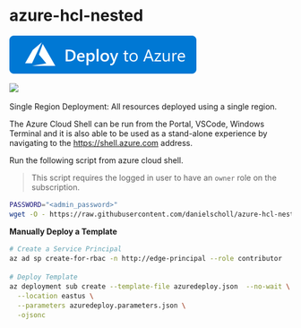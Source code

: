 # azure-hcl-nested


[![Deploy To Azure](https://raw.githubusercontent.com/Azure/azure-quickstart-templates/master/1-CONTRIBUTION-GUIDE/images/deploytoazure.svg?sanitize=true)](https://portal.azure.com/#create/Microsoft.Template/uri/https%3A%2F%2Fraw.githubusercontent.com%2Fdanielscholl%2Fazure-hcl-nested%2Fmain%2FtemplateDeploy.json)

<a href="https://portal.azure.com/#create/Microsoft.Template/uri/https%3A%2F%2Fraw.githubusercontent.com%2Fdanielscholl%2Fazure-hcl-nested%2Fmain%templateDeploy.json" target="_blank">
    <img src="http://azuredeploy.net/deploybutton.png"/>
</a>


Single Region Deployment:  All resources deployed using a single region.

The Azure Cloud Shell can be run from the Portal, VSCode, Windows Terminal and it is also able to be used as a stand-alone experience by navigating to the https://shell.azure.com address.

Run the following script from azure cloud shell.

> This script requires the logged in user to have an `owner` role on the subscription.

```bash
PASSWORD="<admin_password>"
wget -O - https://raw.githubusercontent.com/danielscholl/azure-hcl-nested/main/run.sh | bash -s -- $PASSWORD
```

__Manually Deploy a Template__

```bash
# Create a Service Principal
az ad sp create-for-rbac -n http://edge-principal --role contributor

# Deploy Template
az deployment sub create --template-file azuredeploy.json  --no-wait \
  --location eastus \
  --parameters azuredeploy.parameters.json \
  -ojsonc
```